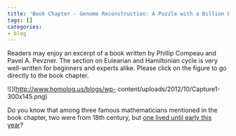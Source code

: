 ```yaml
---
title: 'Book Chapter - Genome Reconstruction: A Puzzle with a Billion Pieces'
tags: []
categories:
- blog
---
```

Readers may enjoy an excerpt of a book written by Phillip Compeau and Pavel A.
Pevzner. The section on Eulearian and Hamiltonian cycle is very well-written
for beginners and experts alike. Please click on the figure to go directly to
the book chapter.
<!--more-->

![](http://www.homolog.us/blogs/wp-
content/uploads/2012/10/Capture1-300x145.png)

Do you know that among three famous mathematicians mentioned in the book
chapter, two were from 18th century, but [one lived until early this
year](http://en.wikipedia.org/wiki/Nicolaas_Govert_de_Bruijn)?

